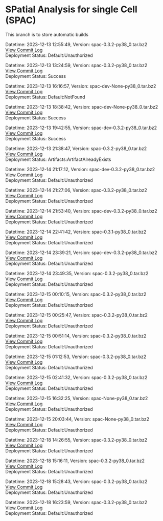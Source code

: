 # SPatial Analysis for single Cell (SPAC)

This branch is to store automatic builds

Datetime: 2023-12-13 12:55:49, Version:  spac-0.3.2-py38_0.tar.bz2
<br>[View Commit Log](Commit_Log_spac-0.3.2-py38_0.log)
<br>Deployment Status: Default:Unauthorized

Datetime: 2023-12-13 13:24:59, Version:  spac-0.3.2-py38_0.tar.bz2
<br>[View Commit Log](Commit_Log_spac-0.3.2-py38_0.log)
<br>Deployment Status: Success

Datetime: 2023-12-13 16:16:57, Version:  spac-dev-None-py38_0.tar.bz2
<br>[View Commit Log](Commit_Log_spac-dev-None-py38_0.log)
<br>Deployment Status: Default:NotFound

Datetime: 2023-12-13 18:38:42, Version:  spac-dev-None-py38_0.tar.bz2
<br>[View Commit Log](Commit_Log_spac-dev-None-py38_0.log)
<br>Deployment Status: Success

Datetime: 2023-12-13 19:42:55, Version:  spac-dev-0.3.2-py38_0.tar.bz2
<br>[View Commit Log](Commit_Log_spac-dev-0.3.2-py38_0.log)
<br>Deployment Status: Success

Datetime: 2023-12-13 21:38:47, Version:  spac-0.3.2-py38_0.tar.bz2
<br>[View Commit Log](Commit_Log_spac-0.3.2-py38_0.log)
<br>Deployment Status: Artifacts:ArtifactAlreadyExists

Datetime: 2023-12-14 21:17:12, Version:  spac-dev-0.3.2-py38_0.tar.bz2
<br>[View Commit Log](Commit_Log_spac-dev-0.3.2-py38_0.log)
<br>Deployment Status: Default:Unauthorized

Datetime: 2023-12-14 21:27:06, Version:  spac-0.3.2-py38_0.tar.bz2
<br>[View Commit Log](Commit_Log_spac-0.3.2-py38_0.log)
<br>Deployment Status: Default:Unauthorized

Datetime: 2023-12-14 21:53:40, Version:  spac-dev-0.3.2-py38_0.tar.bz2
<br>[View Commit Log](Commit_Log_spac-dev-0.3.2-py38_0.log)
<br>Deployment Status: Default:Unauthorized

Datetime: 2023-12-14 22:41:42, Version:  spac-0.3.1-py38_0.tar.bz2
<br>[View Commit Log](Commit_Log_spac-0.3.1-py38_0.log)
<br>Deployment Status: Default:Unauthorized

Datetime: 2023-12-14 23:39:21, Version:  spac-dev-0.3.2-py38_0.tar.bz2
<br>[View Commit Log](Commit_Log_spac-dev-0.3.2-py38_0.log)
<br>Deployment Status: Default:Unauthorized

Datetime: 2023-12-14 23:49:35, Version:  spac-0.3.2-py38_0.tar.bz2
<br>[View Commit Log](Commit_Log_spac-0.3.2-py38_0.log)
<br>Deployment Status: Default:Unauthorized

Datetime: 2023-12-15 00:10:15, Version:  spac-0.3.2-py38_0.tar.bz2
<br>[View Commit Log](Commit_Log_spac-0.3.2-py38_0.log)
<br>Deployment Status: Default:Unauthorized

Datetime: 2023-12-15 00:25:47, Version:  spac-0.3.2-py38_0.tar.bz2
<br>[View Commit Log](Commit_Log_spac-0.3.2-py38_0.log)
<br>Deployment Status: Default:Unauthorized

Datetime: 2023-12-15 00:51:14, Version:  spac-0.3.2-py38_0.tar.bz2
<br>[View Commit Log](Commit_Log_spac-0.3.2-py38_0.log)
<br>Deployment Status: Default:Unauthorized

Datetime: 2023-12-15 01:12:53, Version:  spac-0.3.2-py38_0.tar.bz2
<br>[View Commit Log](Commit_Log_spac-0.3.2-py38_0.log)
<br>Deployment Status: Default:Unauthorized

Datetime: 2023-12-15 02:41:32, Version:  spac-0.3.2-py38_0.tar.bz2
<br>[View Commit Log](Commit_Log_spac-0.3.2-py38_0.log)
<br>Deployment Status: Default:Unauthorized

Datetime: 2023-12-15 16:32:25, Version:  spac-None-py38_0.tar.bz2
<br>[View Commit Log](Commit_Log_spac-None-py38_0.log)
<br>Deployment Status: Default:Unauthorized

Datetime: 2023-12-15 20:03:44, Version:  spac-None-py38_0.tar.bz2
<br>[View Commit Log](Commit_Log_spac-None-py38_0.log)
<br>Deployment Status: Default:Unauthorized

Datetime: 2023-12-18 14:26:55, Version:  spac-0.3.2-py38_0.tar.bz2
<br>[View Commit Log](Commit_Log_spac-0.3.2-py38_0.log)
<br>Deployment Status: Default:Unauthorized

Datetime: 2023-12-18 15:16:11, Version:  spac-0.3.2-py38_0.tar.bz2
<br>[View Commit Log](Commit_Log_spac-0.3.2-py38_0.log)
<br>Deployment Status: Default:Unauthorized

Datetime: 2023-12-18 15:28:43, Version:  spac-0.3.2-py38_0.tar.bz2
<br>[View Commit Log](Commit_Log_spac-0.3.2-py38_0.log)
<br>Deployment Status: Default:Unauthorized

Datetime: 2023-12-18 16:23:59, Version:  spac-0.3.2-py38_0.tar.bz2
<br>[View Commit Log](Commit_Log_spac-0.3.2-py38_0.log)
<br>Deployment Status: Default:Unauthorized
